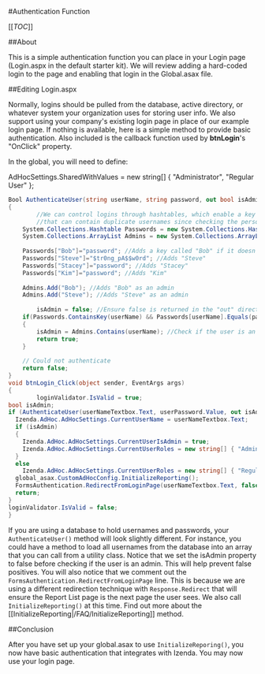 #Authentication Function

[[_TOC_]]

##About

This is a simple authentication function you can place in your Login page (Login.aspx in the default starter kit). We will review adding a hard-coded login to the page and enabling that login in the Global.asax file.

##Editing Login.aspx

Normally, logins should be pulled from the database, active directory, or whatever system your organization uses for storing user info. We also support using your company's existing login page in place of our example login page. If nothing is available, here is a simple method to provide basic authentication. Also included is the callback function used by **btnLogin**'s "OnClick" property.

In the global, you will need to define:

AdHocSettings.SharedWithValues = new string[] { "Administrator", "Regular User" };

```csharp
Bool AuthenticateUser(string userName, string password, out bool isAdmin)
{            
        //We can control logins through hashtables, which enable a key (the username) to be associated with a value (the password). We can also have a separate list of admins
        //that can contain duplicate usernames since checking the person's admin status is a separate operation
	System.Collections.Hashtable Passwords = new System.Collections.Hashtable();
	System.Collections.ArrayList Admins = new System.Collections.ArrayList();
			
	Passwords["Bob"]="password"; //Adds a key called "Bob" if it doesn't exist and sets the value to "password"
	Passwords["Steve"]="$tr0ng_pA$$w0rd"; //Adds "Steve"
	Passwords["Stacey"]="password"; //Adds "Stacey"
	Passwords["Kim"]="password"; //Adds "Kim"
			
	Admins.Add("Bob"); //Adds "Bob" as an admin
	Admins.Add("Steve"); //Adds "Steve" as an admin
			
        isAdmin = false; //Ensure false is returned in the "out" direction variable "isAdmin" if authentication fails
	if(Passwords.ContainsKey(userName) && Passwords[userName].Equals(password)) //Authenticate the username with the password
	{
		isAdmin = Admins.Contains(userName); //Check if the user is an admin
		return true;
	}
	
	// Could not authenticate
	return false;   
}
void btnLogin_Click(object sender, EventArgs args) 
{
        loginValidator.IsValid = true;
bool isAdmin;
if (AuthenticateUser(userNameTextbox.Text, userPassword.Value, out isAdmin)) {
  Izenda.AdHoc.AdHocSettings.CurrentUserName = userNameTextbox.Text;
  if (isAdmin)
  {
    Izenda.AdHoc.AdHocSettings.CurrentUserIsAdmin = true;
    Izenda.AdHoc.AdHocSettings.CurrentUserRoles = new string[] { "Administrator" };
  }
  else
    Izenda.AdHoc.AdHocSettings.CurrentUserRoles = new string[] { "Regular User" };
  global_asax.CustomAdHocConfig.InitializeReporting();
  FormsAuthentication.RedirectFromLoginPage(userNameTextbox.Text, false);
  return;
}
loginValidator.IsValid = false;
}
```

If you are using a database to hold usernames and passwords, your ``AuthenticateUser()`` method will look slightly different. For instance, you could have a method to load all usernames from the database into an array that you can call from a utility class. Notice that we set the isAdmin property to false before checking if the user is an admin. This will help prevent false positives. You will also notice that we comment out the ``FormsAuthentication.RedirectFromLoginPage`` line. This is because we are using a different redirection technique with ``Response.Redirect`` that will ensure the Report List page is the next page the user sees. We also call ``InitializeReporting()`` at this time. Find out more about the [[InitializeReporting|/FAQ/InitializeReporting]] method.

##Conclusion

After you have set up your global.asax to use ``InitializeReporing()``, you now have basic authentication that integrates with Izenda. You may now use your login page.